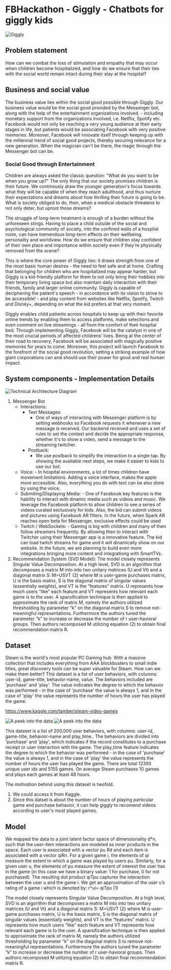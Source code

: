 # FBHackathon - Giggly - Chatbots for giggly kids
![Giggly](app_image.jpeg)
## Problem statement

How can we combat the loss of stimulation and empathy that may occur when children become hospitalized, and how do we ensure that their ties with the social world remain intact during their stay at the hospital?

## Business and social value 

The business value lies within the social good possible through Giggly. Our business value would be the social good provided by the Messenger bot, along with the help of the entertainment organizations involved. - including monetary support from the organizations involved, i.e. Netflix, Spotify etc. Facebook would not only be reaching a very young audience at their early stages in life, but patients would be associating Facebook with very positive memories. Moreover, Facebook will innovate itself through keeping up with the millennial trend of social good projects, thereby securing relevance for a new generation. When the magician can't be there, the magic through the Messenger bot can be. 

### Social Good through Entertainment

Children are always asked the classic question: "What do you want to be when you grow up?" The only thing that our society promises children is their future. We continously draw the younger generation's focus towards what they will be capable of when they reach adulthood, and thus nurture their expectations and dreams about how thrilling their future is going to be. What is society obliged to do, then, when a medical obstacle threatens to not only deter, but uproot those dreams?

The struggle of long-term treatment is enough of a burden without the unforeseen stings. Having to place a child outside of the social and psychological community of society, into the confined walls of a hospital room, can have tremendous long-term effects on their wellbeing, personality and worldview. How do we ensure that children stay confident of their own place and importance within society even if they're physically removed from the scene?

This is where the core power of Giggly lies: it draws strength from one of the most basic human desires - the need to feel safe and at home. Crafting that belonging for children who are hospitalized may appear harder, but Giggly is a kid-friendly platform for them to not only bring their hobbies into their temporary living space but also maintain daily interaction with their friends, family and larger online community. Giggly is capable of deciphering the patient's speech - in accordance with its vision to strive to be accessible! - and play content from websites like Netflix, Spotify, Twitch and Disney+, depending on what the kid prefers at that very moment.

Giggly enables child patients across hospitals to keep up with their favorite online trends by enabling them to access platforms, make selections and even comment on live streamings - all from the comfort of their hospital bed. Through implementing Giggly, Facebook will be the catalyst in one of the most crucial periods of affected childrens’ lives. Being at the center of their road to recovery, Facebook will be associated with magically positive memories for years to come. Moreover, this project will launch Facebook to the forefront of the social good revolution, setting a striking example of how giant corporations can and should use their power for good and real human impact.

## System components - Implementation Details
![Technical Architecture Diagram](FBHackathon.png)
1. Messenger Bot
    * Interactions:
        * Text Messages:
            - One of ways of interacting with Messenger platform is by setting webhooks so Facebook requests it whenever a new message is received. Our backend received and uses a set of rules to set the context and decide the appropriate response, whether it's to show a video, send a message to the streaming twitcher.
        * Postback:
            - We use postback to simplify the interaction to a single tap. By showing the available next steps, we make it easier to kids to use our bot. 
    * Voice:
            - In hospital environments, a lot of times children have movement limitations. Adding a voice interface, makes the apple more accessible. Also, everything you do with text can be also done by using the voice.
    * Submiting/Displaying Media:
            - One of Facebook key features is the hability to interact with dinamic media such as videos and music. We leverage the Facebook platform to allow children to see a series of videos curated exclusively for kids. Also, the kid can submit videos and pictures using Facebook AR filters. In the future, when Spark AR reaches open beta for Messenger, exclusive effects could be used 
    * Twitch / WebSockets:
            - Gaming is big with children and many of then follow streamers frequently. By allowing then to interact with Twitcher using their Messenger app is a innovative feature. The kid can load twitch streams for game and it will dinamically show on our website. In the future, we are planning to build even more integrations bringing more content and integrationg with SmartTVs.  
2. Recommendation System (SVD Model): The model closely represents Singular Value Decomposition. At a high level, SVD is an algorithm that decomposes a matrix M into into two unitary matrices (U and Vt) and a diagonal matrix S: M=USVT (2) where M is user-game purchases matrix, U is the basis matrix, S is the diagonal matrix of singular values (essentially weights), and VT is the “features” matrix. U represents how much users “like” each feature and VT represents how relevant each game is to the user. A sparsification technique is then applied to approximate the rank of matrix M, namely the authors utilized thresholding by parameter “k” on the diagonal matrix S to remove not-meaningful representations. Furthermore the authors tuned the parameter “k” to increase or decrease the number of r user-havioral groups. Then authors recomposed M utilizing equation (2) to obtain final recommendation matrix R.


## Dataset

Steam is the world's most popular PC Gaming hub. With a massive collection that includes everything from AAA blockbusters to small indie titles, great discovery tools can be super valuable for Steam. How can we make them better? This dataset is a list of user behaviors, with columns: user-id, game-title, behavior-name, value. The behaviors included are 'purchase' and 'play'. The value indicates the degree to which the behavior was performed - in the case of 'purchase' the value is always 1, and in the case of 'play' the value represents the number of hours the user has played the game.

https://www.kaggle.com/tamber/steam-video-games

![A peek into the data](game_play.png)
![A peek into the data](data.png)

This dataset is a list of 200,000 user behaviors, with columns: user-id, game-title, behavior-name and play_time.. The behaviors are divided into 'purchase' and 'play', which indicates if the record constitutes to a purchase receipt or user interaction with the game. The play_time feature indicates the degree to which the behavior was performed - in the case of 'purchase' the value is always 1, and in the case of 'play' the value represents the number of hours the user has played the game. There are total 12393 unique user ids and 5155 games. On average Steam purchases 10 games and plays each games at least 48 hours.

The motivation behind using this dataset is twofold.

1. We could access it from Kaggle.
2. Since this datset is about the number of hours of playing particular game and purchase behavior, it can help giggly to recomend videos according to user's most played games.

## Model

We mapped the data to a joint latent factor space of dimensionality d*n, such that the user-item interactions are modeled as inner products in the space. Each user is associated with a vector pu Rd and each item is associated with a vector qiRn. For a given game i, the elements of qi measure the extent to which a game was played by users pu. Similarly, for a given user u, the elements of pu measure the extent of interest the user has in the game (in this case we have a binary value: 1 for purchase, 0 for not purchased). The resulting dot product qiTpu captures the interaction between the user u and the game i. We get an approximation of the user u’s rating of a game i which is denoted by: r^ui= qiTpu (1)

The model closely represents Singular Value Decomposition. At a high level, SVD is an algorithm that decomposes a matrix M into into two unitary matrices (U and Vt) and a diagonal matrix S: M=USVT (2) where M is user-game purchases matrix, U is the basis matrix, S is the diagonal matrix of singular values (essentially weights), and VT is the “features” matrix. U represents how much users “like” each feature and VT represents how relevant each game is to the user. A sparsification technique is then applied to approximate the rank of matrix M, namely the authors utilized thresholding by parameter “k” on the diagonal matrix S to remove not-meaningful representations. Furthermore the authors tuned the parameter “k” to increase or decrease the number of r user-havioral groups. Then authors recomposed M utilizing equation (2) to obtain final recommendation matrix R.
